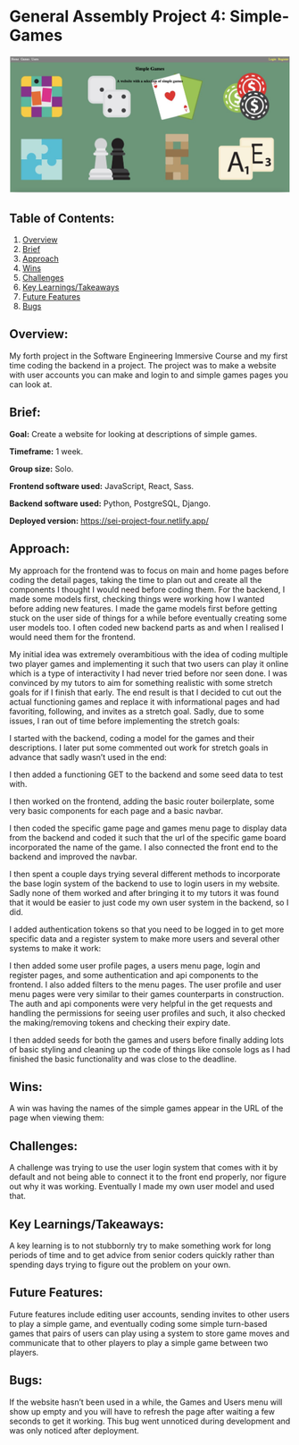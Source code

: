 # General Assembly Project 4: Simple-Games
![mainimage](./ReadMeImages/0.png)

## Table of Contents:
1. [Overview](#overview)
1. [Brief](#brief)
1. [Approach](#approach)
1. [Wins](#wins)
1. [Challenges](#challenges)
1. [Key Learnings/Takeaways](#key-learningstakeaways)
1. [Future Features](#future-features)
1. [Bugs](#bugs)

## Overview:
My forth project in the Software Engineering Immersive Course and my first time coding the backend in a project. The project was to make a website with user accounts you can make and login to and simple games pages you can look at.

## Brief:
**Goal:** Create a website for looking at descriptions of simple games.

**Timeframe:** 1 week.

**Group size:** Solo.

**Frontend software used:** JavaScript, React, Sass.

**Backend software used:** Python, PostgreSQL, Django.

**Deployed version:** https://sei-project-four.netlify.app/

## Approach:
My approach for the frontend was to focus on main and home pages before coding the detail pages, taking the time to plan out and create all the components I thought I would need before coding them.
For the backend, I made some models first, checking things were working how I wanted before adding new features. I made the game models first before getting stuck on the user side of things for a while before eventually creating some user models too. I often coded new backend parts as and when I realised I would need them for the frontend.

My initial idea was extremely overambitious with the idea of coding multiple two player games and implementing it such that two users can play it online which is a type of interactivity I had never tried before nor seen done. I was convinced by my tutors to aim for something realistic with some stretch goals for if I finish that early. The end result is that I decided to cut out the actual functioning games and replace it with informational pages and had favoriting, following, and invites as a stretch goal. Sadly, due to some issues, I ran out of time before implementing the stretch goals:


I started with the backend, coding a model for the games and their descriptions. I later put some commented out work for stretch goals in advance that sadly wasn’t used in the end:


I then added a functioning GET to the backend and some seed data to test with.

I then worked on the frontend, adding the basic router boilerplate, some very basic components for each page and a basic navbar.

I then coded the specific game page and games menu page to display data from the backend and coded it such that the url of the specific game board incorporated the name of the game. I also connected the front end to the backend and improved the navbar.


I then spent a couple days trying several different methods to incorporate the base login system of the backend to use to login users in my website. Sadly none of them worked and after bringing it to my tutors it was found that it would be easier to just code my own user system in the backend, so I did.

I added authentication tokens so that you need to be logged in to get more specific data and a register system to make more users and several other systems to make it work:


I then added some user profile pages, a users menu page, login and register pages, and some authentication and api components to the frontend. I also added filters to the menu pages. The user profile and user menu pages were very similar to their games counterparts in construction. The auth and api components were very helpful in the get requests and handling the permissions for seeing user profiles and such, it also checked the making/removing tokens and checking their expiry date.


I then added seeds for both the games and users before finally adding lots of basic styling and cleaning up the code of things like console logs as I had finished the basic functionality and was close to the deadline.

## Wins:
A win was having the names of the simple games appear in the URL of the page when viewing them:


## Challenges:
A challenge was trying to use the user login system that comes with it by default and not being able to connect it to the front end properly, nor figure out why it was working. Eventually I made my own user model and used that.


## Key Learnings/Takeaways:
A key learning is to not stubbornly try to make something work for long periods of time and to get advice from senior coders quickly rather than spending days trying to figure out the problem on your own.

## Future Features:
Future features include editing user accounts,  sending invites to other users to play a simple game, and eventually coding some simple turn-based games that pairs of users can play using a system to store game moves and communicate that to other players to play a simple game between two players.

## Bugs:
If the website hasn’t been used in a while, the Games and Users menu will show up empty and you will have to refresh the page after waiting a few seconds to get it working. This bug went unnoticed during development and was only noticed after deployment.
